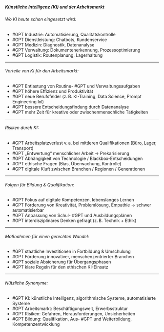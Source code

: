 ##### Künstliche Intelligenz (KI) und der Arbeitsmarkt

###### Wo KI heute schon eingesetzt wird:
- #GPT Industrie: Automatisierung, Qualitätskontrolle  
- #GPT Dienstleistung: Chatbots, Kundenservice  
- #GPT Medizin: Diagnostik, Datenanalyse  
- #GPT Verwaltung: Dokumentenerkennung, Prozessoptimierung  
- #GPT Logistik: Routenplanung, Lagerhaltung  

---

###### Vorteile von KI für den Arbeitsmarkt:
- #GPT Entlastung von Routine- #GPT und Verwaltungsaufgaben  
- #GPT höhere Effizienz und Produktivität  
- #GPT neue Berufsfelder (z. B. KI-Training, Data Science, Prompt Engineering lol)  
- #GPT bessere Entscheidungsfindung durch Datenanalyse  
- #GPT mehr Zeit für kreative oder zwischenmenschliche Tätigkeiten  

---

###### Risiken durch KI:
- #GPT Arbeitsplatzverlust v. a. bei mittleren Qualifikationen (Büro, Lager, Transport)  
- #GPT „Entwertung“ menschlicher Arbeit → Prekarisierung  
- #GPT Abhängigkeit von Technologie / Blackbox-Entscheidungen  
- #GPT ethische Fragen (Bias, Überwachung, Kontrolle)  
- #GPT digitale Kluft zwischen Branchen / Regionen / Generationen  

---

###### Folgen für Bildung & Qualifikation:
- #GPT Fokus auf digitale Kompetenzen, lebenslanges Lernen  
- #GPT Förderung von Kreativität, Problemlösung, Empathie → schwer automatisierbar  
- #GPT Anpassung von Schul- #GPT und Ausbildungsplänen  
- #GPT interdisziplinäres Denken gefragt (z. B. Technik + Ethik)  

---

###### Maßnahmen für einen gerechten Wandel:
- #GPT staatliche Investitionen in Fortbildung & Umschulung  
- #GPT Förderung innovativer, menschenzentrierter Branchen  
- #GPT soziale Absicherung für Übergangsphasen  
- #GPT klare Regeln für den ethischen KI-Einsatz  

---

###### Nützliche Synonyme:
- #GPT KI: künstliche Intelligenz, algorithmische Systeme, automatisierte Systeme  
- #GPT Arbeitsmarkt: Beschäftigungswelt, Erwerbsstruktur  
- #GPT Risiken: Gefahren, Herausforderungen, Unsicherheiten  
- #GPT Bildung: Qualifikation, Aus- #GPT und Weiterbildung, Kompetenzentwicklung  